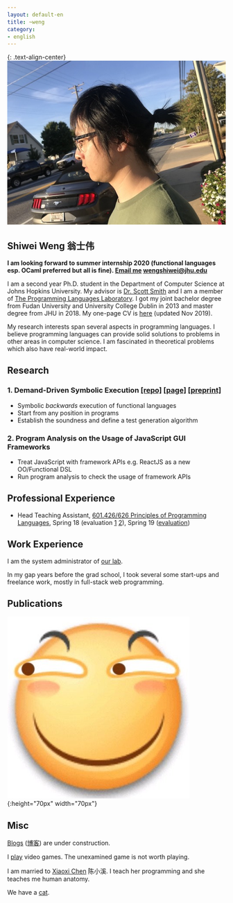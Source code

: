 ```yaml
---
layout: default-en
title: ~weng
category:
- english
---
```


{: .text-align-center}
![funny](/assets/img/me_19-09-20_resize.jpg)
<!-- {:height="70px" width="70px"} -->

## Shiwei Weng 翁士伟

**I am looking forward to summer internship 2020 (functional languages esp. OCaml preferred but all is fine). <a href="mailto:wengshiwei@jhu.edu">Email me</a> wengshiwei@jhu.edu**

I am a second year Ph.D. student in the Department of Computer Science at Johns Hopkins University. My advisor is [Dr. Scott Smith](https://www.cs.jhu.edu/~scott/) and I am a member of [The Programming Languages Laboratory](http://pl.cs.jhu.edu/). I got my joint bachelor degree from Fudan University and University College Dublin in 2013 and master degree from JHU in 2018. My one-page CV is [here](/assets/pdf/CV_shiwei_weng_JHU_year2_PhD_summer_internship.pdf) (updated Nov 2019).

My research interests span several aspects in programming languages. I believe programming languages can provide solid solutions to problems in other areas in computer science. I am fascinated in theoretical problems which also have real-world impact.

<!-- ## Ongoing Research -->
## Research

### 1. Demand-Driven Symbolic Execution [[repo]](//github.com/JHU-PL-Lab/odefa/tree/test-generation) [[page]](//pl.cs.jhu.edu/projects/demand-driven-program-analysis/) [[preprint]](//pl.cs.jhu.edu/projects/demand-driven-program-analysis/papers/higher-order-demand-driven-symbolic-execution-preprint.pdf)

- Symbolic _backwards_ execution of functional languages
- Start from any position in programs
- Establish the soundness and define a test generation algorithm

### 2. Program Analysis on the Usage of JavaScript GUI Frameworks

- Treat JavaScript with framework APIs e.g. ReactJS as a new OO/Functional DSL
- Run program analysis to check the usage of framework APIs
<!-- - Inspired by [flapjax](https://www.flapjax-lang.org/) -->

<!-- ## Finished Projects -->

## Professional Experience

- Head Teaching Assistant, [601.426/626 Principles of Programming Languages](//pl.cs.jhu.edu/pl/index.shtml), Spring 18 (evaluation [1](/assets/pdf/EN.601.426.01.SP18PrinciplesofProgrammingLanguages_ScottSmith.pdf) [2](/assets/pdf/EN.601.626.01.SP18PrinciplesofProgrammingLanguages_ScottSmith.pdf)), Spring 19 ([evaluation](/assets/pdf/EN.601.426.01.SP19PrinciplesofProgrammingLanguages_ScottSmith.pdf))

## Work Experience

I am the system administrator of [our lab](http://pl.cs.jhu.edu/).

In my gap years before the grad school, I took several some start-ups and freelance work, mostly in full-stack web programming.

## Publications

![funny](/assets/img/funny.jpeg){:height="70px" width="70px"}

## Misc

[Blogs](/blog) ([博客](/blog_cn)) are under construction.

I [play](https://steamcommunity.com/id/arbipher/games/?tab=all&sort=playtime) video games. The unexamined game is not worth playing.

I am married to [Xiaoxi Chen](https://www.linkedin.com/in/%E5%B0%8F%E6%BA%AA-%E9%99%88-6655b489/) 陈小溪. I teach her programming and she teaches me human anatomy.

We have a <a href="/assets/img/cat_2019.jpg" target="_blank">cat</a>.